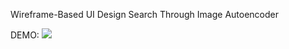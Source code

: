 Wireframe-Based UI Design Search Through Image Autoencoder


DEMO: 
![](https://youtu.be/StTKtI2s5IA)

